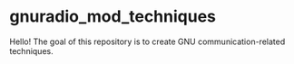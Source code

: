 # gnuradio_mod_techniques
Hello! The goal of this repository is to create GNU communication-related techniques.

